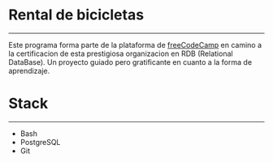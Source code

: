 # Rental de bicicletas
---
Este programa forma parte de la plataforma de [freeCodeCamp](https://www.freecodecamp.org/learn/relational-database/learn-bash-and-sql-by-building-a-bike-rental-shop/build-a-bike-rental-shop)
en camino a la certificacion de esta prestigiosa organizacion en RDB (Relational DataBase).
Un proyecto guiado pero gratificante en cuanto a la forma de aprendizaje.
# Stack
---
- Bash
- PostgreSQL
- Git
